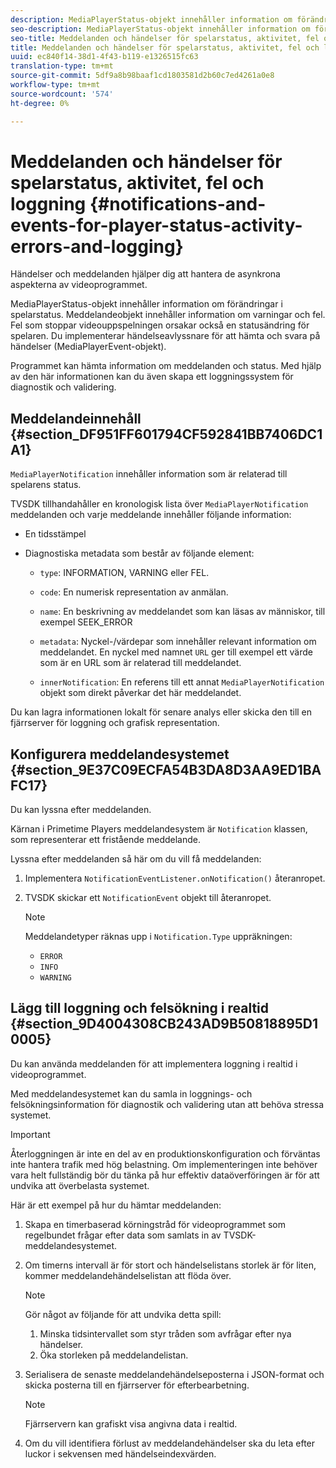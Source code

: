 ```yaml
---
description: MediaPlayerStatus-objekt innehåller information om förändringar i spelarstatus. Meddelandeobjekt innehåller information om varningar och fel. Fel som stoppar videouppspelningen orsakar också en statusändring för spelaren. Du implementerar händelseavlyssnare för att hämta och svara på händelser (MediaPlayerEvent-objekt).
seo-description: MediaPlayerStatus-objekt innehåller information om förändringar i spelarstatus. Meddelandeobjekt innehåller information om varningar och fel. Fel som stoppar videouppspelningen orsakar också en statusändring för spelaren. Du implementerar händelseavlyssnare för att hämta och svara på händelser (MediaPlayerEvent-objekt).
seo-title: Meddelanden och händelser för spelarstatus, aktivitet, fel och loggning
title: Meddelanden och händelser för spelarstatus, aktivitet, fel och loggning
uuid: ec840f14-38d1-4f43-b119-e1326515fc63
translation-type: tm+mt
source-git-commit: 5df9a8b98baaf1cd1803581d2b60c7ed4261a0e8
workflow-type: tm+mt
source-wordcount: '574'
ht-degree: 0%

---
```



# Meddelanden och händelser för spelarstatus, aktivitet, fel och loggning {#notifications-and-events-for-player-status-activity-errors-and-logging}

Händelser och meddelanden hjälper dig att hantera de asynkrona aspekterna av videoprogrammet.

MediaPlayerStatus-objekt innehåller information om förändringar i spelarstatus. Meddelandeobjekt innehåller information om varningar och fel. Fel som stoppar videouppspelningen orsakar också en statusändring för spelaren. Du implementerar händelseavlyssnare för att hämta och svara på händelser (MediaPlayerEvent-objekt).

Programmet kan hämta information om meddelanden och status. Med hjälp av den här informationen kan du även skapa ett loggningssystem för diagnostik och validering.

## Meddelandeinnehåll {#section_DF951FF601794CF592841BB7406DC1A1}

`MediaPlayerNotification` innehåller information som är relaterad till spelarens status.

TVSDK tillhandahåller en kronologisk lista över `MediaPlayerNotification` meddelanden och varje meddelande innehåller följande information:

* En tidsstämpel
* Diagnostiska metadata som består av följande element:

   * `type`: INFORMATION, VARNING eller FEL.
   * `code`: En numerisk representation av anmälan.
   * `name`: En beskrivning av meddelandet som kan läsas av människor, till exempel SEEK_ERROR
   * `metadata`: Nyckel-/värdepar som innehåller relevant information om meddelandet. En nyckel med namnet `URL` ger till exempel ett värde som är en URL som är relaterad till meddelandet.

   * `innerNotification`: En referens till ett annat `MediaPlayerNotification` objekt som direkt påverkar det här meddelandet.

Du kan lagra informationen lokalt för senare analys eller skicka den till en fjärrserver för loggning och grafisk representation.

## Konfigurera meddelandesystemet {#section_9E37C09ECFA54B3DA8D3AA9ED1BAFC17}

Du kan lyssna efter meddelanden.

Kärnan i Primetime Players meddelandesystem är `Notification` klassen, som representerar ett fristående meddelande.

Lyssna efter meddelanden så här om du vill få meddelanden:

1. Implementera `NotificationEventListener.onNotification()` återanropet.
1. TVSDK skickar ett `NotificationEvent` objekt till återanropet.

   >[!NOTE]
   >
   >Meddelandetyper räknas upp i `Notification.Type` uppräkningen:

   * `ERROR`
   * `INFO`
   * `WARNING`

## Lägg till loggning och felsökning i realtid {#section_9D4004308CB243AD9B50818895D10005}

Du kan använda meddelanden för att implementera loggning i realtid i videoprogrammet.

Med meddelandesystemet kan du samla in loggnings- och felsökningsinformation för diagnostik och validering utan att behöva stressa systemet.

>[!IMPORTANT]
>
>Återloggningen är inte en del av en produktionskonfiguration och förväntas inte hantera trafik med hög belastning. Om implementeringen inte behöver vara helt fullständig bör du tänka på hur effektiv dataöverföringen är för att undvika att överbelasta systemet.

Här är ett exempel på hur du hämtar meddelanden:

1. Skapa en timerbaserad körningstråd för videoprogrammet som regelbundet frågar efter data som samlats in av TVSDK-meddelandesystemet.
1. Om timerns intervall är för stort och händelselistans storlek är för liten, kommer meddelandehändelselistan att flöda över.

   >[!NOTE]
   >
   >Gör något av följande för att undvika detta spill:
   >
   >1. Minska tidsintervallet som styr tråden som avfrågar efter nya händelser.
   >1. Öka storleken på meddelandelistan.


1. Serialisera de senaste meddelandehändelseposterna i JSON-format och skicka posterna till en fjärrserver för efterbearbetning.

   >[!NOTE]
   >
   >Fjärrservern kan grafiskt visa angivna data i realtid.

1. Om du vill identifiera förlust av meddelandehändelser ska du leta efter luckor i sekvensen med händelseindexvärden.

